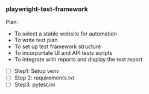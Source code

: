 ### playwright-test-framework

Plan:

- To select a stable website for automation
- To write test plan 
- To set up test framework structure 
- To incorportate UI and API tests scripts
- To integrate with reports and display the test report

- [ ] Step1: Setup venv
- [ ] Step 2: requirements.txt
- [ ] Step3: pytest.ini
